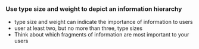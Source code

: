 ### Use type size and weight to depict an information hierarchy

- type size and weight  can indicate the importance of information to users
- user at least two, but no more than three, type sizes
- Think about which fragments of information are most important to your users